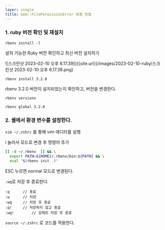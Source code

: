 ```yaml
---
layer: single
title: Gem::FilePermissionError 해결 방법
---
```


###  1. ruby 버전 확인 및 재설치

`rbenv install -l`

설치 가능한 Ruby 버전 확인하고 최신 버전 설치하기

![스크린샷 2023-02-10 오후 6.17.39]({{site.url}}/images/2023-02-10-ruby/스크린샷 2023-02-10 오후 6.17.39.png)

`rbenv install 3.2.0`

rbenv 3.2.0 버전이 설치되었는지 확인하고, 버전을 변경한다.

`rbenv versions`

`rbenv global 3.2.0`

### 		2. 셸에서 환경 변수를 설정한다.

`vim ~/.zshrc` 를 통해 vim 에디터를 실행

i 눌러서 <insert>모드로 변경 후 명령어 추가

```bash
[[ -d ~/.rbenv  ]] && \
  export PATH=${HOME}/.rbenv/bin:${PATH} && \
  eval "$(rbenv init -)"
```

ESC 누르면 normal 모드로 변경된다.

`:wq`로 저장 후 종료한다.

```
:q		// 종료
:w		// 저장
:wq		// 저장 후 종료
:q!		// 저장하지 않고 종료
:wq!		// 강제로 저장 후 종료
```

`source ~/.zshrc` 로 코드를 적용한다.
